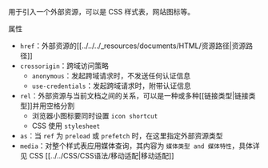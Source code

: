 用于引入一个外部资源，可以是 CSS 样式表，网站图标等。

属性
- `href`：外部资源的[[../../../_resources/documents/HTML/资源路径|资源路径]]
- `crossorigin`：跨域访问策略
	- `anonymous`：发起跨域请求时，不发送任何认证信息
	- `use-credentials`：发起跨域请求时，附带认证信息
- `rel`：外部资源与当前文档之间的关系，可以是一种或多种[[链接类型|链接类型]]并用空格分割
	- 浏览器小图标要同时设置 `icon shortcut`
	- CSS 使用 `stylesheet`
- `as`：当 `ref` 为 `preload` 或 `prefetch` 时，在这里指定外部资源类型
- `media`：对整个样式表应用媒体查询，其内容为 `媒体类型 and 媒体特性`，具体详见 CSS [[../../CSS/CSS语法/移动适配|移动适配]]

